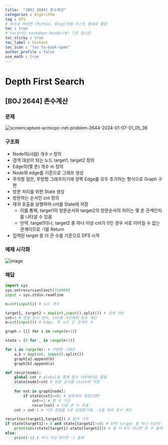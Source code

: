 ```yaml
---
title:  "[BOJ 2644] 촌수계산"
categories : Algorithm
tag : DFS
# 복수로 하려면 [Python, Blog]처럼 리스트 형태로 할당
toc : true
# toc순서는 markdown header(#) 기준 입니당
toc_sticky : true
toc_label : Content
toc_icon : "fas fa-book-open"
author_profile : false
use_math : true
---
```


# Depth First Search

## [BOJ 2644] 촌수계산

### 문제
![screencapture-acmicpc-net-problem-2644-2024-01-07-01_05_36](https://github.com/SEUNGYEOPOH/SEUNGYEOPOH/assets/81912557/1cee3c1b-4753-4b5b-a5ca-ba2d6d52c301)

### 구조화
- Node의(사람) 개수 n 정의
- 검색 대상이 되는 노드 target1, target2 정의
- Edge의(몇 촌) 개수 m 정의
- Node와 edge를 기준으로 그래프 생성
- 주의할 점은, 무방향 그래프이기에 양쪽 Edge를 모두 추가하는 형식으로 Graph 구현
- 방문 처리를 위한 State 생성
- 방문하는 순서인 cnt 정의
- 재귀 호출을 실행하며 cnt를 State에 저장
    - 이를 통해, target1의 방문순서와 target2의 방문순서의 차이는 몇 촌 관계인지를 나타낼 수 있음
    - 만약, target1이나, target2 중 하나 이상 cnt가 0인 경우 서로 이어질 수 없는 관계이므로 -1을 Return
- 입력된 target 중 더 큰 수를 기준으로 DFS 시작



### 예제 시각화
![image](https://github.com/SEUNGYEOPOH/SEUNGYEOPOH/assets/81912557/a54a715f-6398-4a92-b3ea-b3ced7a31df0)

### 해답
```python
import sys
sys.setrecursionlimit(150000)
input = sys.stdin.readline

n=int(input()) # 노드 개수

target1, target2 = map(int,input().split()) # 검색 대상
cnt=1 # 방문 순서 정의, cnt를 가산하며 촌수 계산
m=int(input()) # Edge, 즉 노드 간 관계의 수

graph = [[] for i in range(n+1)] 

state = [0 for _ in range(n+1)]

for i in range(m): # 무방향 그래프
    a,b = map(int, input().split())
    graph[a].append(b)
    graph[b].append(a)

def recur(node):
    global cnt # global을 통해 함수 내부에서도 활용
    state[node]=cnt # 방문 순서를 state에 저장
    
    for nxt in graph[node]: 
        if state[nxt]==0: # 방문하지 않았다면?
            cnt+=1 # 촌 수 가산
            recur(nxt) # 다음 촌 수 호출
    cnt = cnt-1 # 시작 정점을 1로 설정했기에, -1을 하여 촌수 계산

recur(max(target1,target2)) # 탐색 시작
if state[target1]!= 0 and state[target2]!=0: # 만약 target 중 하나 이상이 0이라면 방문할 수 없는 노드
    print(abs(state[target1]-state[target2])) # 둘 다 0이 아니면 촌 수 출력
else:
    print(-1) # 하나 이상 0이면 -1 출력
```

